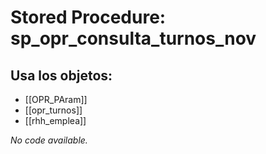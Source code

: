 # Stored Procedure: sp_opr_consulta_turnos_nov

## Usa los objetos:
- [[OPR_PAram]]
- [[opr_turnos]]
- [[rhh_emplea]]

*No code available.*
